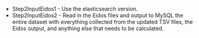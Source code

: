* Step2InputEidos1 - Use the elasticsearch version.
* Step2InputEidos2 - Read in the Eidos files and output to MySQL the entire dataset with everything collected from the updated TSV files, the Eidos output, and anything else that needs to be calculated.
